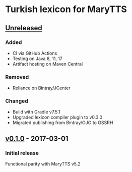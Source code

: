 Turkish lexicon for MaryTTS
===========================

[Unreleased]
------------

### Added

- CI via GitHub Actions
- Testing on Java 8, 11, 17
- Artifact hosting on Maven Central

### Removed

- Reliance on Bintray/JCenter

### Changed

- Build with Gradle v7.5.1
- Upgraded lexicon compiler plugin to v0.3.0
- Migrated publishing from Bintray/OJO to OSSRH

[v0.1.0] - 2017-03-01
---------------------

### Initial release

Functional parity with MaryTTS v5.2

[Unreleased]: https://github.com/marytts/marytts-lexicon-tr/compare/v0.1.0...HEAD
[v0.1.0]: https://github.com/marytts/marytts-lexicon-tr/tree/v0.1.0
